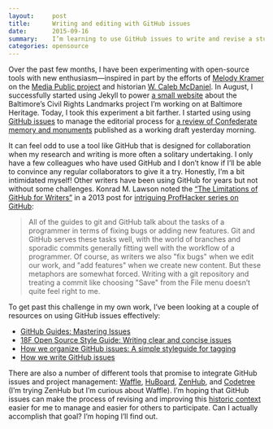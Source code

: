 ```yaml
---
layout:     post
title:      Writing and editing with GitHub issues
date:       2015-09-16
summary:    I’m learning to use GitHub issues to write and revise a study of Baltimore’s Confederate monuments.
categories: opensource
---
```


Over the past few months, I have been experimenting with open-source tools with new enthusiasm—inspired in part by the efforts of [Melody Kramer][1] on the [Media Public project][2] and historian [W. Caleb McDaniel][3]. In August, I successfully started using Jekyll to power [a small website][4] about the Baltimore’s Civil Rights Landmarks project I’m working on at Baltimore Heritage. Today, I took this experiment a bit farther. I started using using [GitHub issues][5] to manage the editorial process for [a review of Confederate memory and monuments][6] published as a working draft yesterday morning.

It can feel odd to use a tool like GitHub that is designed for collaboration when my research and writing is more often a solitary undertaking. I only have a few colleagues who have used GitHub and I don’t know if I’ll be able to convince any regular collaborators to give it a try. Honestly, I’m a bit intimidated myself! Other writers have been using GitHub for years but not without some challenges. Konrad M. Lawson noted the [“The Limitations of GitHub for Writers”][7] in a 2013 post for [intriguing ProfHacker series on GitHub][8]: 

> All of the guides to git and GitHub talk about the tasks of a programmer in terms of fixing bugs or adding new features. Git and GitHub serves these tasks well, with the world of branches and sporadic commits generally fitting well with the workflow of a programmer. Of course, as writers we also "fix bugs" when we edit our work, and "add features" when we create new content. But these metaphors are somewhat forced. Writing with a git repository and treating a commit like choosing "Save" from the File menu doesn’t quite feel right to me.

To get past this challenge in my own work, I’ve been looking at a couple of resources on using GitHub issues effectively:

- [GitHub Guides: Mastering Issues][9]
- [18F Open Source Style Guide: Writing clear and concise issues][10]
- [How we organize GitHub issues: A simple styleguide for tagging][11]
- [How we write GitHub issues][12]

There are also a number of different tools that promise to integrate GitHub issues and project management: [Waffle][13], [HuBoard][14], [ZenHub][15], and [Codetree][16] (I’m trying ZenHub but I’m curious about Waffle). I’m hoping that GitHub issues can make the process of revising and improving this [historic context][17] easier for me to manage and easier for others to participate. Can I actually accomplish that goal? I’m hoping I’ll find out.

[1]:	http://melodykramer.github.io/
[2]:	http://www.niemanlab.org/2015/07/putting-the-public-into-public-media-membership/
[3]:	http://wcm1.web.rice.edu/index.html
[4]:	http://baltimoreheritage.github.io/baltimore-civil-rights-heritage/
[5]:	https://github.com/baltimoreheritage/baltimore-civil-rights-heritage/issues
[6]:	http://baltimoreheritage.github.io/baltimore-civil-rights-heritage/confederate-memory/
[7]:	http://chronicle.com/blogs/profhacker/the-limitations-of-github-for-writers/48299
[8]:	http://chronicle.com/blogs/profhacker/tag/github101
[9]:	https://guides.github.com/features/issues/
[10]:	https://pages.18f.gov/open-source-guide/writing-clear-and-concise-issues/
[11]:	https://robinpowered.com/blog/best-practice-system-for-organizing-and-tagging-github-issues/
[12]:	https://wiredcraft.com/blog/how-we-write-our-github-issues/
[13]:	https://waffle.io/
[14]:	https://huboard.com
[15]:	https://www.zenhub.io/
[16]:	https://codetree.com/
[17]:	http://baltimoreheritage.github.io/baltimore-civil-rights-heritage/confederate-memory/
